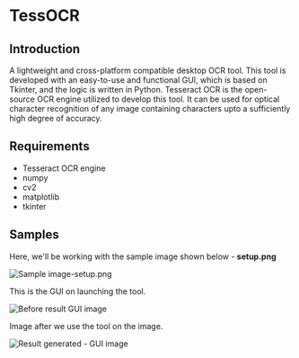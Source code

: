 # TessOCR
## Introduction
A lightweight and cross-platform compatible desktop OCR tool. This tool is developed with an easy-to-use and functional GUI, which is based on Tkinter, and the logic is written in Python. Tesseract OCR is the open-source OCR engine utilized to develop this tool. It can be used for optical character recognition of any image containing characters upto a sufficiently high degree of accuracy.

## Requirements
- Tesseract OCR engine
- numpy
- cv2
- matplotlib
- tkinter

## Samples
Here, we'll be working with the sample image shown below - **setup.png** 

![Sample image-setup.png](../assets/Demo_Images/setup.png?raw=true)

This is the GUI on launching the tool.

![Before result GUI image](../assets/Demo_Images/opening_GUI.png?raw=true)

Image after we use the tool on the image.

![Result generated - GUI image](../assets/Demo_Images/result.png?raw=true)
